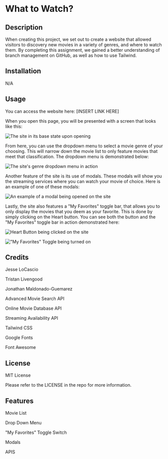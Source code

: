 # What to Watch?
## Description

When creating this project, we set out to create a website that allowed visitors to discovery new movies in a variety of genres, and where to watch them. By completing this assignment, we gained a better understanding of branch management on GitHub, as well as how to use Tailwind.

## Installation

N/A

## Usage

You can access the website here: [INSERT LINK HERE]

When you open this page, you will be presented with a screen that looks like this:

![The site in its base state upon opening](./assets/images/)

From here, you can use the dropdown menu to select a movie genre of your choosing. This will narrow down the movie list to only feature movies that meet that classification. The dropdown menu is demonstrated below:

![The site's genre dropdown menu in action](./assets/images/)

Another feature of the site is its use of modals. These modals will show you the streaming services where you can watch your movie of choice. Here is an example of one of these modals:

![An example of a modal being opened on the site](./assets/images/)

Lastly, the site also features a "My Favorites" toggle bar, that allows you to only display the movies that you deem as your favorite. This is done by simply clicking on the Heart button. You can see both the button and the "My Favorites" toggle bar in action demonstrated here:

![Heart Button being clicked on the site](./assets/images/)

!["My Favorites" Toggle being turned on](./assets/images/)



## Credits

Jesse LoCascio

Tristan Livengood

Jonathan Maldonado-Guemarez

Advanced Movie Search API

Online Movie Database API

Streaming Availability API

Tailwind CSS

Google Fonts

Font Awesome


## License

MIT License

Please refer to the LICENSE in the repo for more information.

## Features

Movie List

Drop Down Menu

"My Favorites" Toggle Switch

Modals

APIS